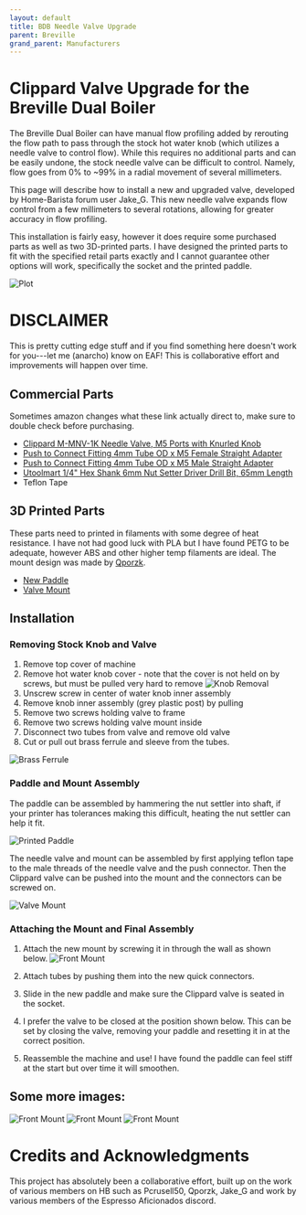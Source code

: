 ```yaml
---
layout: default
title: BDB Needle Valve Upgrade
parent: Breville
grand_parent: Manufacturers
---
```


# Clippard Valve Upgrade for the Breville Dual Boiler

The Breville Dual Boiler can have manual flow profiling added by rerouting the flow path to pass through the stock hot water knob (which utilizes a needle valve to control flow). While this requires no additional parts and can be easily undone, the stock needle valve can be difficult to control. Namely, flow goes from 0% to ~99% in a radial movement of several millimeters. 

This page will describe how to install a new and upgraded valve, developed by Home-Barista forum user Jake_G. This new needle valve expands flow control from a few millimeters to several rotations, allowing for greater accuracy in flow profiling. 

This installation is fairly easy, however it does require some purchased parts as well as two 3D-printed parts. I have designed the printed parts to fit with the specified retail parts exactly and I cannot guarantee other options will work, specifically the socket and the printed paddle.

![Plot](https://espressoaf.com/manufacturers/breville/images/plot.png)

# DISCLAIMER

This is pretty cutting edge stuff and if you find something here doesn't work for you---let me (anarcho) know on EAF! This is collaborative effort and improvements will happen over time.  

## Commercial Parts

Sometimes amazon changes what these link actually direct to, make sure to double check before purchasing.

- [Clippard M-MNV-1K Needle Valve, M5 Ports with Knurled Knob](https://www.amazon.com/gp/product/B01A63RLLQ?psc=1)
- [Push to Connect Fitting 4mm Tube OD x M5 Female Straight Adapter](https://www.amazon.com/Parker-66LF-4M-M5-pk5-Connect-Instant-Connector/dp/B0755KMCWJ)
- [Push to Connect Fitting 4mm Tube OD x M5 Male Straight Adapter](https://www.amazon.com/gp/product/B01N6JF205?psc=1)
- [Utoolmart 1/4" Hex Shank 6mm Nut Setter Driver Drill Bit, 65mm Length](https://www.amazon.com/gp/product/B07V4J8KPC?psc=1)
- Teflon Tape

## 3D Printed Parts

These parts need to printed in filaments with some degree of heat resistance. I have not had good luck with PLA but I have found PETG to be adequate, however ABS and other higher temp filaments are ideal. The mount design was made by [Qporzk](https://github.com/qporzk/BDB-Slayer).

- [New Paddle](https://espressoaf.com/manufacturers/breville/stl/new_paddle.stl)
- [Valve Mount](https://espressoaf.com/manufacturers/breville/stl/valve_mount.stl)
   
## Installation

### Removing Stock Knob and Valve

1. Remove top cover of machine
2. Remove hot water knob cover - note that the cover is not held on by screws, but must be pulled very hard to remove
![Knob Removal](https://espressoaf.com/manufacturers/breville/images/knob.jpg)
3. Unscrew screw in center of water knob inner assembly
4. Remove knob inner assembly (grey plastic post) by pulling
5. Remove two screws holding valve to frame
6. Remove two screws holding valve mount inside
7. Disconnect two tubes from valve and remove old valve
8. Cut or pull out brass ferrule and sleeve from the tubes.

![Brass Ferrule](https://espressoaf.com/manufacturers/breville/images/brass.jpg)

### Paddle and Mount Assembly

The paddle can be assembled by hammering the nut settler into shaft, if your printer has tolerances making this difficult, heating the nut settler can help it fit. 

![Printed Paddle](https://espressoaf.com/manufacturers/breville/images/paddle.jpg)

The needle valve and mount can be assembled by first applying teflon tape to the male threads of the needle valve and the push connector. Then the Clippard valve can be pushed into the mount and the connectors can be screwed on.

![Valve Mount](https://espressoaf.com/manufacturers/breville/images/Clippard_valve_setup.jpg)

### Attaching the Mount and Final Assembly

1. Attach the new mount by screwing it in through the wall as shown below.
![Front Mount](https://espressoaf.com/manufacturers/breville/images/front.jpg)
2. Attach tubes by pushing them into the new quick connectors.

3. Slide in the new paddle and make sure the Clippard valve is seated in the socket. 

4. I prefer the valve to be closed at the position shown below. This can be set by closing the valve, removing your paddle and resetting it in at the correct position. 
5. Reassemble the machine and use! I have found the paddle can feel stiff at the start but over time it will smoothen. 

## Some more images:

![Front Mount](https://espressoaf.com/manufacturers/breville/images/example1.jpg)
![Front Mount](https://espressoaf.com/manufacturers/breville/images/example2.jpg)
![Front Mount](https://espressoaf.com/manufacturers/breville/images/example3.jpg)

# Credits and Acknowledgments

This project has absolutely been a collaborative effort, built up on the work of various members on HB such as Pcrusell50, Qporzk, Jake_G and work by various members of the Espresso Aficionados discord.  
